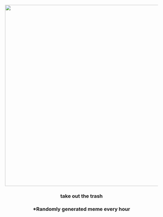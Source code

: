 <p align="center">
        <img src="https://i.imgur.com/VmlruYf.jpg" width="600" height="600">
        </p>
        <h3 align="center">take out the trash</h3>
        <h3 align="center">*Randomly generated meme every hour</h3>
    